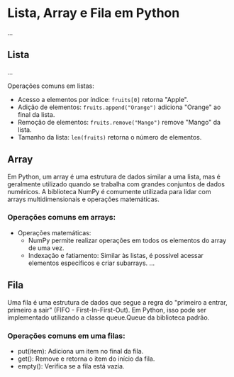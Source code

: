 # Lista, Array e Fila em Python

...

## Lista

...

Operações comuns em listas:
- Acesso a elementos por índice: `fruits[0]` retorna "Apple".
- Adição de elementos: `fruits.append("Orange")` adiciona "Orange" ao final da lista.
- Remoção de elementos: `fruits.remove("Mango")` remove "Mango" da lista.
- Tamanho da lista: `len(fruits)` retorna o número de elementos.

## Array

Em Python, um array é uma estrutura de dados similar a uma lista, mas é geralmente utilizado quando se trabalha com grandes conjuntos de dados numéricos. A biblioteca NumPy é comumente utilizada para lidar com arrays multidimensionais e operações matemáticas.

### Operações comuns em arrays:

- Operações matemáticas: 
  - NumPy permite realizar operações em todos os elementos do array de uma vez.
  - Indexação e fatiamento: Similar às listas, é possível acessar elementos específicos e criar subarrays.
  ...

## Fila

Uma fila é uma estrutura de dados que segue a regra do "primeiro a entrar, primeiro a sair" (FIFO - First-In-First-Out). Em Python, isso pode ser implementado utilizando a classe queue.Queue da biblioteca padrão.

### Operações comuns em uma filas:

- put(item): Adiciona um item no final da fila.
- get(): Remove e retorna o item do início da fila.
- empty(): Verifica se a fila está vazia.
